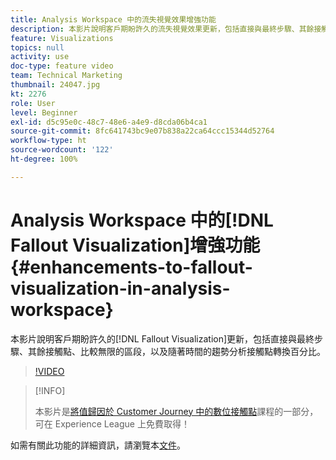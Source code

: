 ```yaml
---
title: Analysis Workspace 中的流失視覺效果增強功能
description: 本影片說明客戶期盼許久的流失視覺效果更新，包括直接與最終步驟、其餘接觸點、比較無限的區段，以及隨著時間的趨勢分析接觸點轉換百分比。
feature: Visualizations
topics: null
activity: use
doc-type: feature video
team: Technical Marketing
thumbnail: 24047.jpg
kt: 2276
role: User
level: Beginner
exl-id: d5c95e0c-48c7-48e6-a4e9-d8cda06b4ca1
source-git-commit: 8fc641743bc9e07b838a22ca64ccc15344d52764
workflow-type: ht
source-wordcount: '122'
ht-degree: 100%

---
```


# Analysis Workspace 中的[!DNL Fallout Visualization]增強功能 {#enhancements-to-fallout-visualization-in-analysis-workspace}

本影片說明客戶期盼許久的[!DNL Fallout Visualization]更新，包括直接與最終步驟、其餘接觸點、比較無限的區段，以及隨著時間的趨勢分析接觸點轉換百分比。

>[!VIDEO](https://video.tv.adobe.com/v/24047/?quality=12&learn=on)

>[!INFO]
>
> 本影片是[將值歸因於 Customer Journey 中的數位接觸點](https://experienceleague.adobe.com/?recommended=Analytics-U-1-2020.2)課程的一部分，可在 Experience League 上免費取得！

如需有關此功能的詳細資訊，請瀏覽本[文件](https://experienceleague.adobe.com/docs/analytics/analyze/analysis-workspace/visualizations/fallout/fallout-flow.html?lang=zh-Hant)。
